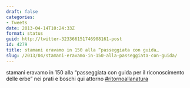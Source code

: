 ```yaml
---
draft: false
categories:
- Tweets
date: 2013-04-14T10:24:33Z
format: status
guid: http://twitter-323366151746908161-post
id: 4279
title: stamani eravamo in 150 alla “passeggiata con guida…
slug: /2013/04/stamani-eravamo-in-150-alla-passeggiata-con-guida/
---
```


stamani eravamo in 150 alla “passeggiata con guida per il riconoscimento delle erbe” nei prati e boschi qui attorno [#ritornoallanatura](http://twitter.com/search?q=%23ritornoallanatura)